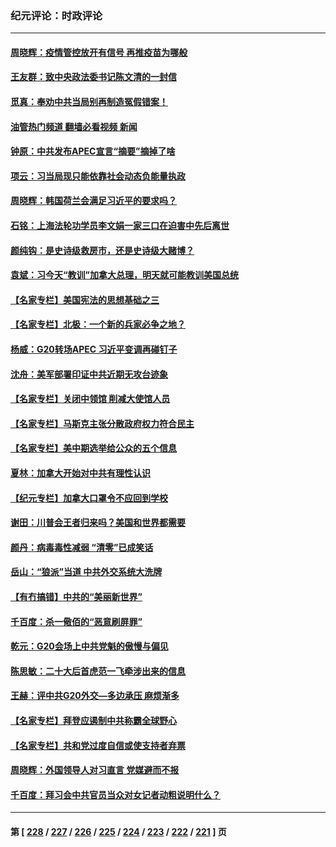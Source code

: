 ### 纪元评论：时政评论
---
#### [周晓辉：疫情管控放开有信号 再推疫苗为哪般](../../pages/nsc1025/n13869630.md?11210330) 
#### [王友群：致中央政法委书记陈文清的一封信](../../pages/nsc1025/n13869352.md?11210330) 
#### [觅真：奉劝中共当局别再制造冤假错案！](../../pages/nsc1025/n13869472.md?11210330) 
#### [油管热门频道 翻墙必看视频 新闻](ok?11210330)
#### [钟原：中共发布APEC宣言“摘要”摘掉了啥](../../pages/nsc1025/n13869382.md?11210330) 
#### [项云：习当局现只能依靠社会动态负能量执政](../../pages/nsc1025/n13869291.md?11210330) 
#### [周晓辉：韩国荷兰会满足习近平的要求吗？](../../pages/nsc1025/n13869334.md?11210330) 
#### [石铭：上海法轮功学员李文娟一家三口在迫害中先后离世](../../pages/nsc1025/n13869025.md?11210330) 
#### [颜纯钩：是史诗级救房市，还是史诗级大赌博？](../../pages/nsc1025/n13868940.md?11210330) 
#### [袁斌：习今天“教训”加拿大总理，明天就可能教训美国总统](../../pages/nsc1025/n13868805.md?11210330) 
#### [【名家专栏】美国宪法的思想基础之三](../../pages/nsc1025/n13868641.md?11210330) 
#### [【名家专栏】北极：一个新的兵家必争之地？](../../pages/nsc1025/n13865685.md?11210330) 
#### [杨威：G20转场APEC 习近平变调再碰钉子](../../pages/nsc1025/n13868132.md?11210330) 
#### [沈舟：美军部署印证中共近期无攻台迹象](../../pages/nsc1025/n13867350.md?11210330) 
#### [【名家专栏】关闭中领馆 削减大使馆人员](../../pages/nsc1025/n13867851.md?11210330) 
#### [【名家专栏】马斯克主张分散政府权力符合民主](../../pages/nsc1025/n13867872.md?11210330) 
#### [【名家专栏】美中期选举给公众的五个信息](../../pages/nsc1025/n13867880.md?11210330) 
#### [夏林：加拿大开始对中共有理性认识](../../pages/nsc1025/n13868041.md?11210330) 
#### [【纪元专栏】加拿大口罩令不应回到学校](../../pages/nsc1025/n13868036.md?11210330) 
#### [谢田：川普会王者归来吗？美国和世界都需要](../../pages/nsc1025/n13868012.md?11210330) 
#### [颜丹：病毒毒性减弱 “清零”已成笑话](../../pages/nsc1025/n13867962.md?11210330) 
#### [岳山：“狼派”当道 中共外交系统大洗牌](../../pages/nsc1025/n13867772.md?11210330) 
#### [【有冇搞错】中共的“美丽新世界”](../../pages/nsc1025/n13867722.md?11210330) 
#### [千百度：杀一儆佰的“恶意刷屏罪”](../../pages/nsc1025/n13867721.md?11210330) 
#### [乾元：G20会场上中共党魁的傲慢与偏见](../../pages/nsc1025/n13867688.md?11210330) 
#### [陈思敏：二十大后首虎范一飞牵涉出来的信息](../../pages/nsc1025/n13867649.md?11210330) 
#### [王赫：评中共G20外交—多边承压 麻烦渐多](../../pages/nsc1025/n13867475.md?11210330) 
#### [【名家专栏】拜登应遏制中共称霸全球野心](../../pages/nsc1025/n13867096.md?11210330) 
#### [【名家专栏】共和党过度自信或使支持者弃票](../../pages/nsc1025/n13867120.md?11210330) 
#### [周晓辉：外国领导人对习直言 党媒避而不报](../../pages/nsc1025/n13867233.md?11210330) 
#### [千百度：拜习会中共官员当众对女记者动粗说明什么？](../../pages/nsc1025/n13866801.md?11210330) 

---
#### 第 [ [228](./228.md?11210330) / [227](./227.md?11210330) / [226](./226.md?11210330) / [225](./225.md?11210330) / [224](./224.md?11210330) / [223](./223.md?11210330) / [222](./222.md?11210330) / [221](./221.md?11210330) ] 页
